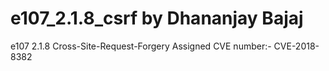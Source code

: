 # e107_2.1.8_csrf by Dhananjay Bajaj
e107 2.1.8 Cross-Site-Request-Forgery Assigned CVE number:- CVE-2018-8382
